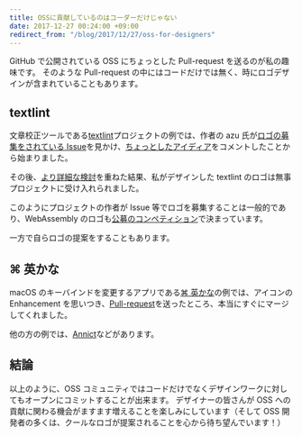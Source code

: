 ```yaml
---
title: OSSに貢献しているのはコーダーだけじゃない
date: 2017-12-27 00:24:00 +09:00
redirect_from: "/blog/2017/12/27/oss-for-designers"
---
```


GitHub で公開されている OSS にちょっとした Pull-request を送るのが私の趣味です。
そのような Pull-request の中にはコードだけでは無く、時にロゴデザインが含まれていることもあります。

## textlint

文章校正ツールである[textlint](https://textlint.github.io/)プロジェクトの例では、作者の azu 氏が[ロゴの募集をされている Issue](https://github.com/textlint/textlint/issues/56)を見かけ、[ちょっとしたアイディア](https://github.com/textlint/textlint/issues/56#issuecomment-160050653)をコメントしたことから始まりました。

その後、[より詳細な検討](https://github.com/textlint/media/pull/1)を重ねた結果、私がデザインした textlint のロゴは無事プロジェクトに受け入れられました。

このようにプロジェクトの作者が Issue 等でロゴを募集することは一般的であり、WebAssembly のロゴも[公募のコンペティション](https://github.com/WebAssembly/design/issues/112)で決まっています。

一方で自らロゴの提案をすることもあります。

## ⌘ 英かな

macOS のキーバインドを変更するアプリである[⌘ 英かな](https://ei-kana.appspot.com/)の例では、アイコンの Enhancement を思いつき、[Pull-request](https://github.com/iMasanari/cmd-eikana/pull/5)を送ったところ、本当にすぐにマージしてくれました。

他の方の例では、[Annict](https://github.com/annict/annict/issues/120)などがあります。

## 結論

以上のように、OSS コミュニティではコードだけでなくデザインワークに対してもオープンにコミットすることが出来ます。
デザイナーの皆さんが OSS への貢献に関わる機会がますます増えることを楽しみにしています（そして OSS 開発者の多くは、クールなロゴが提案されることを心から待ち望んでいます！）
